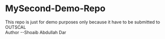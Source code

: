 # MySecond-Demo-Repo
This repo is just for demo purposes only because it have to be submitted to OUTSCAL
<br>
Author --Shoaib Abdullah Dar
